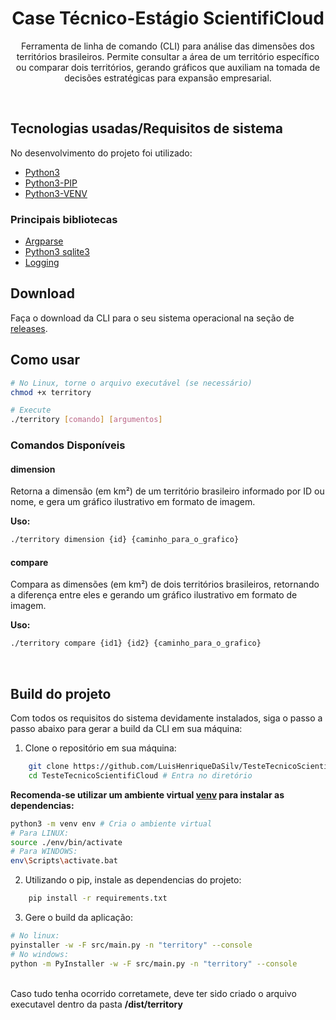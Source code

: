 <div align="center">
    <h1>Case Técnico-Estágio ScientifiCloud</h1>
    <p>
       Ferramenta de linha de comando (CLI) para análise das dimensões dos territórios brasileiros. Permite consultar a área de um território específico ou comparar dois territórios, gerando gráficos que auxiliam na tomada de decisões estratégicas para expansão empresarial.
    </p>
</div>

</br>

## Tecnologias usadas/Requisitos de sistema
No desenvolvimento do projeto foi utilizado:
- <a href="https://www.python.org/downloads/">Python3</a> 
- <a href="https://docs.python.org/pt-br/3/installing/index.html">Python3-PIP</a>
- <a href="https://docs.python.org/3/library/venv.html">Python3-VENV</a> 

### Principais bibliotecas

- <a href="https://docs.python.org/3/library/argparse.html">Argparse</a>
- <a href="https://docs.python.org/3/library/sqlite3.html">Python3 sqlite3</a>
- <a href="https://docs.python.org/3/howto/logging.html"> Logging</a>

## Download
Faça o download da CLI para o seu sistema operacional na seção de <a href="https://github.com/LuisHenriqueDaSilv/TesteTecnicoScientifiCloud/releases/tag/first">releases</a>.

## Como usar

``` bash
# No Linux, torne o arquivo executável (se necessário)
chmod +x territory

# Execute
./territory [comando] [argumentos]
``` 

### Comandos Disponíveis

#### dimension
Retorna a dimensão (em km²) de um território brasileiro informado por ID ou nome, e gera um gráfico ilustrativo em formato de imagem.

<strong>Uso:</strong>
```bash
./territory dimension {id} {caminho_para_o_grafico}
```

#### compare
Compara as dimensões (em km²) de dois territórios brasileiros, retornando a diferença entre eles e gerando um gráfico ilustrativo em formato de imagem.

<strong>Uso:</strong>

```bash
./territory compare {id1} {id2} {caminho_para_o_grafico}
```
</br>

## Build do projeto

Com todos os requisitos do sistema devidamente instalados, siga o passo a passo abaixo para gerar a build da CLI em sua máquina:

1) Clone o repositório em sua máquina:

```bash
    git clone https://github.com/LuisHenriqueDaSilv/TesteTecnicoScientifiCloud.git # Clona o repositório
    cd TesteTecnicoScientifiCloud # Entra no diretório 
```

<strong>Recomenda-se utilizar um ambiente virtual <a href="https://docs.python.org/3/library/venv.html">venv</a> para instalar as dependencias:</strong>
 
```bash
python3 -m venv env # Cria o ambiente virtual
# Para LINUX:
source ./env/bin/activate
# Para WINDOWS:
env\Scripts\activate.bat
```

2) Utilizando o pip, instale as dependencias do projeto:
``` bash
    pip install -r requirements.txt
```

3) Gere o build da aplicação:
``` bash
# No linux:
pyinstaller -w -F src/main.py -n "territory" --console
# No windows:
python -m PyInstaller -w -F src/main.py -n "territory" --console
```
</br>
Caso tudo tenha ocorrido corretamete, deve ter sido criado o arquivo executavel dentro da pasta <strong>/dist/territory</strong>
